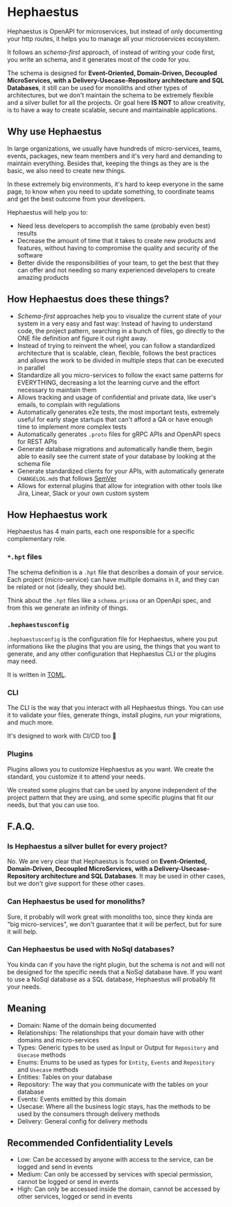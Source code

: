 # Hephaestus

Hephaestus is OpenAPI for microservices, but instead of only documenting your http routes, it helps you to manage all your microservices ecosystem.

It follows an _schema-first_ approach, of instead of writing your code first, you write an schema, and it generates most of the code for you.

The schema is designed for **Event-Oriented, Domain-Driven, Decoupled MicroServices, with a Delivery-Usecase-Repository architecture and SQL Databases**, it still can be used for monoliths and other types of architectures, but we don't maintain the schema to be extremely flexible and a silver bullet for all the projects. Or goal here **IS NOT** to allow creativity, is to have a way to create scalable, secure and maintainable applications.

## Why use Hephaestus

In large organizations, we usually have hundreds of micro-services, teams, events, packages, new team members and it's very hard and demanding to maintain everything. Besides that, keeping the things as they are is the basic, we also need to create new things.

In these extremely big environments, it's hard to keep everyone in the same page, to know when you need to update something, to coordinate teams and get the best outcome from your developers.

Hephaestus will help you to:
- Need less developers to accomplish the same (probably even best) results
- Decrease the amount of time that it takes to create new products and features, without having to compromise the quality and security of the software
- Better divide the responsibilities of your team, to get the best that they can offer and not needing so many experienced developers to create amazing products

## How Hephaestus does these things?

- _Schema-first_ approaches help you to visualize the current state of your system in a very easy and fast way: Instead of having to understand code, the project pattern, searching in a bunch of files, go directly to the ONE file definition anf figure it out right away.
- Instead of trying to reinvent the wheel, you can follow a standardized architecture that is scalable, clean, flexible, follows the best practices and allows the work to be divided in multiple steps that can be executed in parallel
- Standardize all you micro-services to follow the exact same patterns for EVERYTHING, decreasing a lot the learning curve and the effort necessary to maintain them
- Allows tracking and usage of confidential and private data, like user's emails, to complain with regulations
- Automatically generates e2e tests, the most important tests, extremely useful for early stage startups that can't afford a QA or have enough time to implement more complex tests
- Automatically generates `.proto` files for gRPC APIs and OpenAPI specs for REST APIs
- Generate database migrations and automatically handle them, begin able to easily see the current state of your database by looking at the schema file
- Generate standardized clients for your APIs, with automatically generate `CHANGELOG.md`s that follows [SemVer](https://semver.org)
- Allows for external plugins that allow for integration with other tools like Jira, Linear, Slack or your own custom system

## How Hephaestus work

Hephaestus has 4 main parts, each one responsible for a specific complementary role.

### `*.hpt` files

The schema definition is a `.hpt` file that describes a domain of your service. Each project (micro-service) can have multiple domains in it, and they can be related or not (ideally, they should be).

Think about the `.hpt` files like a `schema.prisma` or an OpenApi spec, and from this we generate an infinity of things.

### `.hephaestusconfig`

`.hephaestusconfig` is the configuration file for Hephaestus, where you put informations like the plugins that you are using, the things that you want to generate, and any other configuration that Hephaestus CLI or the plugins may need.

It is written in [TOML](https://toml.io/en/).

### CLI

The CLI is the way that you interact with all Hephaestus things. You can use it to validate your files, generate things, install plugins, run your migrations, and much more.

It's designed to work with CI/CD too 🙌

### Plugins

Plugins allows you to customize Hephaestus as you want. We create the standard, you customize it to attend your needs.

We created some plugins that can be used by anyone independent of the project pattern that they are using, and some specific plugins that fit our needs, but that you can use too.

## F.A.Q.

### Is Hephaestus a silver bullet for every project?

No. We are very clear that Hephaestus is focused on **Event-Oriented, Domain-Driven, Decoupled MicroServices, with a Delivery-Usecase-Repository architecture and SQL Databases**. It may be used in other cases, but we don't give support for these other cases.

### Can Hephaestus be used for monoliths?

Sure, it probably will work great with monoliths too, since they kinda are "big micro-services", we don't guarantee that it will be perfect, but for sure it will help.

### Can Hephaestus be used with NoSql databases?

You kinda can if you have the right plugin, but the schema is not and will not be designed for the specific needs that a NoSql database have. If you want to use a NoSql database as a SQL database, Hephaestus will probably fit your needs.

## Meaning

- Domain: Name of the domain being documented
- Relationships: The relationships that your domain have with other domains and micro-services
- Types: Generic types to be used as Input or Output for `Repository` and `Usecase` methods
- Enums: Enums to be used as types for `Entity`, `Events` and `Repository` and `Usecase` methods
- Entities: Tables on your database
- Repository: The way that you communicate with the tables on your database
- Events: Events emitted by this domain
- Usecase: Where all the business logic stays, has the methods to be used by the consumers through delivery methods
- Delivery: General config for delivery methods

## Recommended Confidentiality Levels

- Low: Can be accessed by anyone with access to the service, can be logged and send in events
- Medium: Can only be accessed by services with special permission, cannot be logged or send in events
- High: Can only be accessed inside the domain, cannot be accessed by other services, logged or send in events
